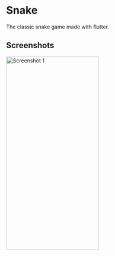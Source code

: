 # Snake
The classic snake game made with flutter.

## Screenshots
<img src="https://user-images.githubusercontent.com/68272208/137589668-0eb56fd3-5ba6-4533-b09c-022006622f75.jpg" alt="Screenshot 1" width=250 height=520>
